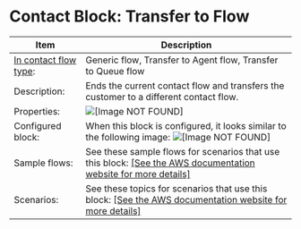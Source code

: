 # Contact Block: Transfer to Flow<a name="transfer-to-flow"></a>


| Item | Description | 
| --- | --- | 
|  [In contact flow type](create-contact-flow.md#contact-flow-types):  | Generic flow, Transfer to Agent flow, Transfer to Queue flow  | 
|  Description:  |  Ends the current contact flow and transfers the customer to a different contact flow\.  | 
|  Properties:  |  ![\[Image NOT FOUND\]](http://docs.aws.amazon.com/connect/latest/adminguide/images/transfer-to-flow-properties.png)  | 
|  Configured block:  |  When this block is configured, it looks similar to the following image: ![\[Image NOT FOUND\]](http://docs.aws.amazon.com/connect/latest/adminguide/images/transfer-to-flow-configured.png)  | 
|  Sample flows:  |  See these sample flows for scenarios that use this block:  [\[See the AWS documentation website for more details\]](http://docs.aws.amazon.com/connect/latest/adminguide/transfer-to-flow.html)  | 
|  Scenarios:  |  See these topics for scenarios that use this block: [\[See the AWS documentation website for more details\]](http://docs.aws.amazon.com/connect/latest/adminguide/transfer-to-flow.html)  | 